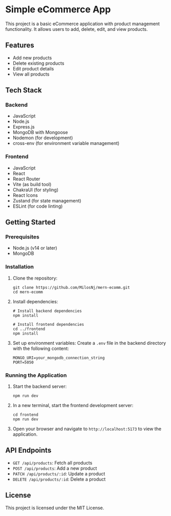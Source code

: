 # Simple eCommerce App

This project is a basic eCommerce application with product management functionality. It allows users to add, delete, edit, and view products.

## Features

- Add new products
- Delete existing products
- Edit product details
- View all products

## Tech Stack

### Backend
- JavaScript
- Node.js
- Express.js
- MongoDB with Mongoose
- Nodemon (for development)
- cross-env (for environment variable management)

### Frontend
- JavaScript
- React
- React Router
- Vite (as build tool)
- ChakraUI (for styling)
- React Icons
- Zustand (for state management)
- ESLint (for code linting)

## Getting Started

### Prerequisites

- Node.js (v14 or later)
- MongoDB

### Installation

1. Clone the repository:
   ```
   git clone https://github.com/MilosNj/mern-ecomm.git
   cd mern-ecomm
   ```

2. Install dependencies:
   ```
   # Install backend dependencies
   npm install

   # Install frontend dependencies
   cd ../frontend
   npm install
   ```

3. Set up environment variables:
   Create a `.env` file in the backend directory with the following content:
   ```
   MONGO_URI=your_mongodb_connection_string
   PORT=5050
   ```

### Running the Application

1. Start the backend server:
   ```
   npm run dev
   ```

2. In a new terminal, start the frontend development server:
   ```
   cd frontend
   npm run dev
   ```

3. Open your browser and navigate to `http://localhost:5173` to view the application.

## API Endpoints

- `GET /api/products`: Fetch all products
- `POST /api/products`: Add a new product
- `PATCH /api/products/:id`: Update a product
- `DELETE /api/products/:id`: Delete a product

## License

This project is licensed under the MIT License.
